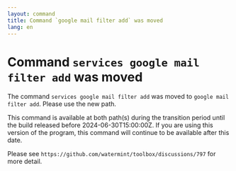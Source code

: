 ```yaml
---
layout: command
title: Command `google mail filter add` was moved
lang: en
---
```


# Command `services google mail filter add` was moved

The command `services google mail filter add` was moved to `google mail filter add`. Please use the new path.

This command is available at both path(s) during the transition period until the build released before 2024-06-30T15:00:00Z. If you are using this version of the program, this command will continue to be available after this date.

Please see `https://github.com/watermint/toolbox/discussions/797` for more detail.


